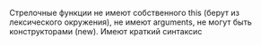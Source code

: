   
Стрелочные функции не имеют собственного this (берут из лексического окружения), не имеют arguments, не могут быть конструкторами (new).   Имеют краткий синтаксис